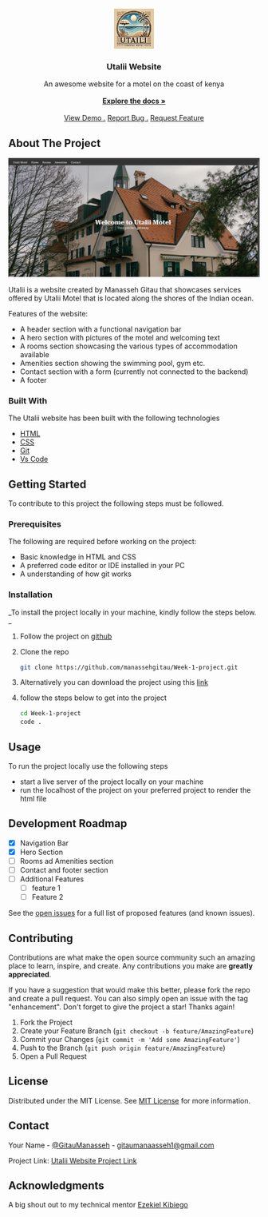 <br/>
<div align="center">
<a href="https://github.com/manassehgitau/Week-1-project">
<img src="./assets/imgs/utalii logo.png" alt="Logo" width="80" height="80">
</a>
<h3 align="center">Utalii Website</h3>
<p align="center">
An awesome website for a motel on the coast of kenya
<br/>
<br/>
<a href="https://github.com/manassehgitau/Week-1-project/blob/main/README.md"><strong>Explore the docs »</strong></a>
<br/>
<br/>
<a href="https://manassehgitau.github.io/Week-1-project/">View Demo .</a>  
<a href="https://github.com/manassehgitau/Week-1-project/issues">Report Bug .</a>
<a href="https://github.com/manassehgitau/Week-1-project/issues">Request Feature</a>
</p>
</div>

 ## About The Project 

 <!-- > An Image of the screenshot is be added -->

![Product Screenshot](./assets/imgs/hero.png)

Utalii is a  website created by Manasseh Gitau that showcases services offered by Utalii Motel that is located along the shores of the Indian ocean.

Features of the website:

- A header section with a functional navigation bar
- A hero section with pictures of the motel and welcoming text
- A rooms section showcasing the various types of accommodation available
- Amenities section showing the swimming pool, gym etc.
- Contact  section with a form (currently not connected to the backend)
-  A footer


 ### Built With
The Utalii website has been built with the following technologies
- [HTML]()
- [CSS]()
- [Git]()
- [Vs Code]()

 ## Getting Started
To contribute to this project the following steps must be followed.
 ### Prerequisites

The following are required before working on the project:
  - Basic knowledge in HTML and CSS
  - A preferred code editor or IDE installed in your PC
  - A understanding of how  git works

 ### Installation

_To install the project locally in your machine, kindly follow the steps below. _

1. Follow the project on [github](https://github.com/manassehgitau/Week-1-project)
2. Clone the repo
   ```sh
   git clone https://github.com/manassehgitau/Week-1-project.git
   ```
3. Alternatively you can download the project using this [link](https://github.com/manassehgitau/Week-1-project)
   
4. follow the steps below to get into the project
   ```bash
   cd Week-1-project
   code .
   ```
 ## Usage

To run the project locally use the following steps
- start a live server of the project locally on your machine
- run the localhost of the project on your preferred project to render the html file

 ##  Development Roadmap

- [x] Navigation  Bar
- [x] Hero Section
- [ ] Rooms ad Amenities section
- [ ] Contact and footer section
- [ ] Additional Features
  - [ ] feature 1
  - [ ] Feature 2

See the [open issues](https://github.com/manassehgitau/Week-1-project/issues) for a full list of proposed features (and known issues).

 ## Contributing

Contributions are what make the open source community such an amazing place to learn, inspire, and create. Any contributions you make are **greatly appreciated**.

If you have a suggestion that would make this better, please fork the repo and create a pull request. You can also simply open an issue with the tag "enhancement".
Don't forget to give the project a star! Thanks again!

1. Fork the Project
2. Create your Feature Branch (`git checkout -b feature/AmazingFeature`)
3. Commit your Changes (`git commit -m 'Add some AmazingFeature'`)
4. Push to the Branch (`git push origin feature/AmazingFeature`)
5. Open a Pull Request

 ## License

Distributed under the MIT License. See [MIT License](https://opensource.org/licenses/MIT) for more information.
 ## Contact

Your Name - [@GitauManasseh](https://twitter.com/GitauManasseh) - gitaumanaasseh1@gmail.com

Project Link: [Utalii Website Project Link](https://github.com/manassehgitau/Week-1-project)
 ## Acknowledgments

A big shout out to my technical mentor 
[Ezekiel Kibiego](https://github.com/ezekielkibiego)


